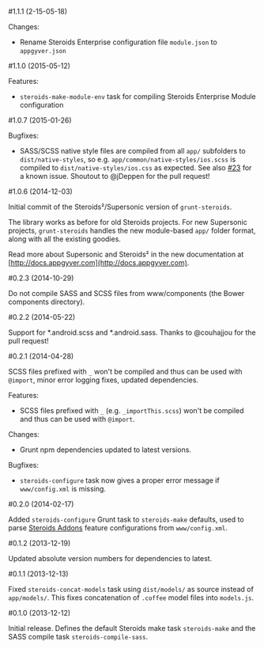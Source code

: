 #1.1.1 (2-15-05-18)

Changes:
- Rename Steroids Enterprise configuration file `module.json` to `appgyver.json`

#1.1.0 (2015-05-12)

Features:
- `steroids-make-module-env` task for compiling Steroids Enterprise Module configuration

#1.0.7 (2015-01-26)

Bugfixes:
- SASS/SCSS native style files are compiled from all `app/` subfolders to `dist/native-styles`, so e.g. `app/common/native-styles/ios.scss` is compiled to `dist/native-styles/ios.css` as expected. See also [#23](https://github.com/AppGyver/grunt-steroids/issues/23) for a known issue. Shoutout to @jDeppen for the pull request!

#1.0.6 (2014-12-03)

Initial commit of the Steroids²/Supersonic version of `grunt-steroids`.

The library works as before for old Steroids projects. For new Supersonic projects, `grunt-steroids` handles the new module-based `app/` folder format, along with all the existing goodies.

Read more about Supersonic and Steroids² in the new documentation at [http://docs.appgyver.com](http://docs.appgyver.com).

#0.2.3 (2014-10-29)

Do not compile SASS and SCSS files from www/components (the Bower components directory).

#0.2.2 (2014-05-22)

Support for *.android.scss and *.android.sass. Thanks to @couhajjou for the pull request!

#0.2.1 (2014-04-28)

SCSS files prefixed with `_` won't be compiled and thus can be used with `@import`, minor error logging fixes, updated dependencies.

Features:
- SCSS files prefixed with `_` (e.g. `_importThis.scss`) won't be compiled and thus can be used with `@import`.

Changes:
- Grunt npm dependencies updated to latest versions.

Bugfixes:
- `steroids-configure` task now gives a proper error message if `www/config.xml` is missing.

#0.2.0 (2014-02-17)

Added `steroids-configure` Grunt task to `steroids-make` defaults, used to parse [Steroids Addons](http://www.appgyver.com/steroids/addons) feature configurations from `www/config.xml`.

#0.1.2 (2013-12-19)

Updated absolute version numbers for dependencies to latest.

#0.1.1 (2013-12-13)

Fixed `steroids-concat-models` task using `dist/models/` as source instead of `app/models/`. This fixes concatenation of `.coffee` model files into `models.js`.

#0.1.0 (2013-12-12)

Initial release. Defines the default Steroids make task `steroids-make` and the SASS compile task `steroids-compile-sass`.
